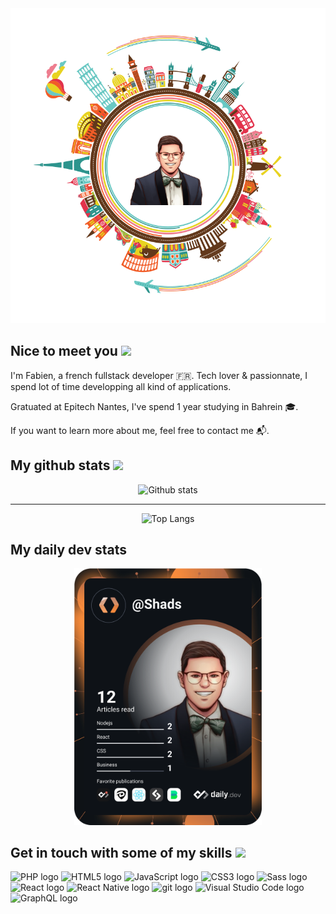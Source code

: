 <div align="center">
  <img src="assets/stats.svg" width="700px" />
  <!--<img src="assets/image.svg" width="250px" />-->
</div>


## Nice to meet you <img src="https://media.giphy.com/media/hvRJCLFzcasrR4ia7z/giphy.gif" width="25px" />

I'm Fabien, a french fullstack developer 🇫🇷. Tech lover & passionnate, I spend lot of time developping all kind of applications.

Gratuated at Epitech Nantes, I've spend 1 year studying in Bahrein 🎓.  

If you want to learn more about me, feel free to contact me 📬.


  
## My github stats <img src="https://media.giphy.com/media/QpyF0jsO26GWKTWctv/giphy.gif" width="40px" />

<div align="center">
  
  ![Github stats](https://github-readme-stats.vercel.app/api?username=fernan-x&show_icons=true&theme=vue-dark)

  <hr/>
  
  ![Top Langs](https://github-readme-stats.vercel.app/api/top-langs/?username=fernan-x&show_icons=true&theme=vue-dark)

</div>

## My daily dev stats

<div align="center">
    <a href="https://app.daily.dev/Shads"><img src="devcard.svg" width="300" alt="Fabien Fernandes Alves's Dev Card"/></a>
</div>

## Get in touch with some of my skills <img src="https://media.giphy.com/media/IauL6LvGNlT3ffhcqq/giphy.gif" height="30px" />

<img src="https://img.shields.io/badge/PHP-282C34?logo=php&logoColor=777BB4" alt="PHP logo" title="PHP" height="25" /> <img src="https://img.shields.io/badge/HTML5-282C34?logo=html5&logoColor=E34F26" alt="HTML5 logo" title="HTML5" height="25" />
<img src="https://img.shields.io/badge/JavaScript-282C34?logo=javascript&logoColor=F7DF1E" alt="JavaScript logo" title="JavaScript" height="25" />
<img src="https://img.shields.io/badge/CSS3-282C34?logo=css3&logoColor=1572B6" alt="CSS3 logo" title="CSS3" height="25" />
<img src="https://img.shields.io/badge/Sass-282C34?logo=sass&logoColor=CC6699" alt="Sass logo" title="Sass" height="25" />
<img src="https://img.shields.io/badge/React-282C34?logo=react&logoColor=61DAFB" alt="React logo" title="React" height="25" />
<img src="https://img.shields.io/badge/React Native-282C34?logo=react&logoColor=61DAFB" alt="React Native logo" title="React Native" height="25" />
<img src="https://img.shields.io/badge/git-282C34?logo=git&logoColor=F05032" alt="git logo" title="git" height="25" />
<img src="https://img.shields.io/badge/VS%20Code-282C34?logo=visual-studio-code&logoColor=007ACC" alt="Visual Studio Code logo" title="Visual Studio Code" height="25" />
<img src="https://img.shields.io/badge/GraphQL-282C34?logo=graphql&logoColor=E10098" alt="GraphQL logo" title="GraphQL" height="25" />

<!--<img align="left" src="https://cdn.dribbble.com/users/1292677/screenshots/6139167/media/5387dc7e035b3efe9d94516044de66a4.gif" height="285px" />-->
